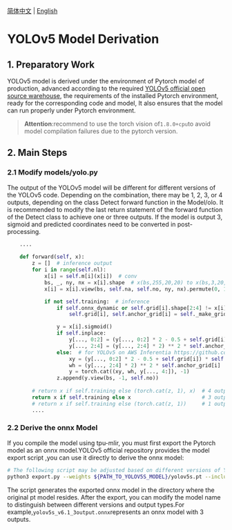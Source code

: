 [简体中文](./YOLOv5_Export_Guide.md) | [English](./YOLOv5_Export_Guide_EN.md)

# YOLOv5 Model Derivation
## 1. Preparatory Work
YOLOv5 model is derived under the environment of Pytorch model of production, advanced according to the required [YOLOv5 official open source warehouse](https://github.com/ultralytics/yolov5), the requirements of the installed Pytorch environment, ready for the corresponding code and model, It also ensures that the model can run properly under Pytorch environment.
> **Attention**:recommend to use the torch vision of`1.8.0+cpu`to avoid model compilation failures due to the pytorch version.

## 2. Main Steps
### 2.1 Modify models/yolo.py

The output of the YOLOv5 model will be different for different versions of the YOLOv5 code. Depending on the combination, there may be 1, 2, 3, or 4 outputs, depending on the class Detect forward function in the Model/olo. It is recommended to modify the last return statement of the forward function of the Detect class to achieve one or three outputs. If the model is output 3, sigmoid and predicted coordinates need to be converted in post-processing.

```python
    ....
    
    def forward(self, x):
        z = []  # inference output
        for i in range(self.nl):
            x[i] = self.m[i](x[i])  # conv
            bs, _, ny, nx = x[i].shape  # x(bs,255,20,20) to x(bs,3,20,20,85)
            x[i] = x[i].view(bs, self.na, self.no, ny, nx).permute(0, 1, 3, 4, 2).contiguous()

            if not self.training:  # inference
                if self.onnx_dynamic or self.grid[i].shape[2:4] != x[i].shape[2:4]:
                    self.grid[i], self.anchor_grid[i] = self._make_grid(nx, ny, i)

                y = x[i].sigmoid()
                if self.inplace:
                    y[..., 0:2] = (y[..., 0:2] * 2 - 0.5 + self.grid[i]) * self.stride[i]  # xy
                    y[..., 2:4] = (y[..., 2:4] * 2) ** 2 * self.anchor_grid[i]  # wh
                else:  # for YOLOv5 on AWS Inferentia https://github.com/ultralytics/yolov5/pull/2953
                    xy = (y[..., 0:2] * 2 - 0.5 + self.grid[i]) * self.stride[i]  # xy
                    wh = (y[..., 2:4] * 2) ** 2 * self.anchor_grid[i]  # wh
                    y = torch.cat((xy, wh, y[..., 4:]), -1)
                z.append(y.view(bs, -1, self.no))
                
        # return x if self.training else (torch.cat(z, 1), x)  # 4 outputs
        return x if self.training else x                       # 3 outputs
        # return x if self.training else (torch.cat(z, 1))     # 1 output
        ....
```

### 2.2 Derive the onnx Model
If you compile the model using tpu-mlir, you must first export the Pytorch model as an onnx model.YOLOv5 official repository provides the model export script ,you can use it directly to derive the onnx model:

```bash
# The following script may be adjusted based on different versions of YOLOv5. Please refer to the official repository instructions
python3 export.py --weights ${PATH_TO_YOLOV5S_MODEL}/yolov5s.pt --include onnx --dynamic
```

The script generates the exported onnx model in the directory where the original pt model resides. After the export, you can modify the model name to distinguish between different versions and output types.For example,`yolov5s_v6.1_3output.onnx`represents an onnx model with 3 outputs.

